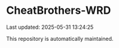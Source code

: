 # CheatBrothers-WRD

Last updated: 2025-05-31 13:24:25

This repository is automatically maintained.
